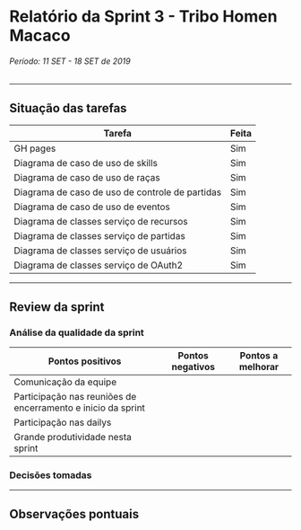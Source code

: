 # Relatório da Sprint 3 - Tribo Homen Macaco

###### Período: 11 SET - 18 SET de 2019

------

## Situação das tarefas

| Tarefa | Feita |
| ------ | ----- |
|   GH pages     |    Sim   |
| Diagrama de caso de uso  de skills |    Sim   |
| Diagrama de caso de uso  de raças  |    Sim   |
|  Diagrama de caso de uso  de controle de partidas |    Sim   |
| Diagrama de caso de uso  de eventos |    Sim   |
| Diagrama de classes serviço de recursos |    Sim   | 
| Diagrama de classes serviço de partidas |    Sim   |
| Diagrama de classes serviço de usuários |    Sim   |
| Diagrama de classes serviço de OAuth2   |    Sim   |

---

## Review da sprint

### Análise da qualidade da sprint

| Pontos positivos | Pontos negativos | Pontos a melhorar |
| ---------------- | ---------------- | ----------------- |
| Comunicação da equipe | |   |
| Participação nas reuniões de encerramento e inicio da sprint | |  |
| Participação nas dailys  |   | |
| Grande produtividade nesta sprint  |   | |

### Decisões tomadas


---
## Observações pontuais

